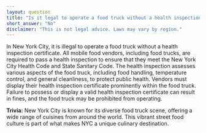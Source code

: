 ```yaml
---
layout: question
title: "Is it legal to operate a food truck without a health inspection certificate in New York City?"
short_answer: "No"
disclaimer: "This is not legal advice. Laws may vary by region."
---
```


In New York City, it is illegal to operate a food truck without a health inspection certificate. All mobile food vendors, including food trucks, are required to pass a health inspection to ensure that they meet the New York City Health Code and State Sanitary Code. The health inspection assesses various aspects of the food truck, including food handling, temperature control, and general cleanliness, to protect public health. Vendors must display their health inspection certificate prominently within the food truck. Failure to possess or display a valid health inspection certificate can result in fines, and the food truck may be prohibited from operating.

**Trivia:** New York City is known for its diverse food truck scene, offering a wide range of cuisines from around the world. This vibrant street food culture is part of what makes NYC a unique culinary destination.
